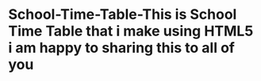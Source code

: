 # School-Time-Table-This is School Time Table that i make using HTML5 i am happy to sharing this to all of you
